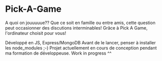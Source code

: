 # Pick-A-Game
A quoi on jouuuuue?? Que ce soit en famille ou entre amis, cette question peut occasionner des discutions interminables!
Grâce à Pick A Game, l'ordinateur choisit pour vous!

Développé en JS, Express/MongoDB
Avant de le lancer, penser à installer les node_modules ;-)
Projet actuellement en cours de conception pendant ma formation de développeuse. 
Work in progress ^^
